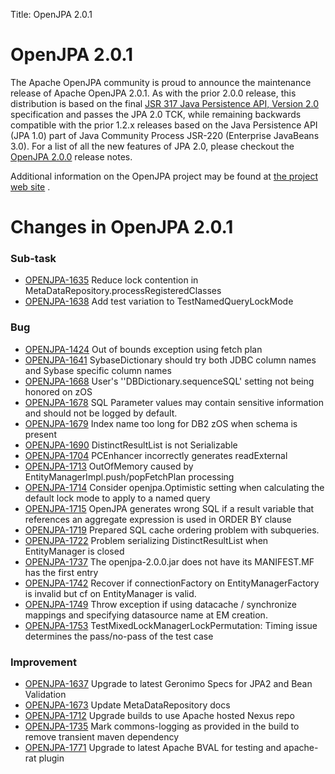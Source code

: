 Title: OpenJPA 2.0.1

<a name="OpenJPA2.0.1-OpenJPA2.0.1"></a>

# OpenJPA 2.0.1

The Apache OpenJPA community is proud to announce the maintenance release
of Apache OpenJPA 2.0.1.  As with the prior 2.0.0 release, this
distribution is based on the final [JSR 317 Java Persistence API, Version 2.0](http://jcp.org/en/jsr/detail?id=317)
 specification and passes the JPA 2.0 TCK, while remaining backwards
compatible with the prior 1.2.x releases based on the Java Persistence API
(JPA 1.0) part of Java Community Process JSR-220 (Enterprise JavaBeans
3.0).  For a list of all the new features of JPA 2.0, please checkout the [OpenJPA 2.0.0](openjpa-2.0.0.html)
 release notes.

Additional information on the OpenJPA project may be found at [the project web site](http://openjpa.apache.org)
.


<a name="OpenJPA2.0.1-ChangesinOpenJPA2.0.1"></a>

# Changes in OpenJPA 2.0.1

<a name="OpenJPA2.0.1-Sub-task"></a>

### Sub-task

* [OPENJPA-1635](https://issues.apache.org/jira/browse/OPENJPA-1635)
 Reduce lock contention in MetaDataRepository.processRegisteredClasses
* [OPENJPA-1638](https://issues.apache.org/jira/browse/OPENJPA-1638)
 Add test variation to TestNamedQueryLockMode

<a name="OpenJPA2.0.1-Bug"></a>

### Bug

* [OPENJPA-1424](https://issues.apache.org/jira/browse/OPENJPA-1424)
   Out of bounds exception using fetch plan
* [OPENJPA-1641](https://issues.apache.org/jira/browse/OPENJPA-1641)
 SybaseDictionary should try both JDBC column names and Sybase specific
column names
* [OPENJPA-1668](https://issues.apache.org/jira/browse/OPENJPA-1668)
 User's ''DBDictionary.sequenceSQL' setting not being honored on zOS 
* [OPENJPA-1678](https://issues.apache.org/jira/browse/OPENJPA-1678)
 SQL Parameter values may contain sensitive information and should not be
logged by default.
* [OPENJPA-1679](https://issues.apache.org/jira/browse/OPENJPA-1679)
 Index name too long for DB2 zOS when schema is present
* [OPENJPA-1690](https://issues.apache.org/jira/browse/OPENJPA-1690)
 DistinctResultList is not Serializable
* [OPENJPA-1704](https://issues.apache.org/jira/browse/OPENJPA-1704)
 PCEnhancer incorrectly generates readExternal 
* [OPENJPA-1713](https://issues.apache.org/jira/browse/OPENJPA-1713)
 OutOfMemory caused by EntityManagerImpl.push/popFetchPlan processing
* [OPENJPA-1714](https://issues.apache.org/jira/browse/OPENJPA-1714)
 Consider openjpa.Optimistic setting when calculating the default lock
mode to apply to a named query
* [OPENJPA-1715](https://issues.apache.org/jira/browse/OPENJPA-1715)
 OpenJPA generates wrong SQL if a result variable that references an
aggregate expression is used in ORDER BY clause
* [OPENJPA-1719](https://issues.apache.org/jira/browse/OPENJPA-1719)
 Prepared SQL cache ordering problem with subqueries. 
* [OPENJPA-1722](https://issues.apache.org/jira/browse/OPENJPA-1722)
 Problem serializing DistinctResultList when EntityManager is closed
* [OPENJPA-1737](https://issues.apache.org/jira/browse/OPENJPA-1737)
 The openjpa-2.0.0.jar does not have its MANIFEST.MF has the first entry
* [OPENJPA-1742](https://issues.apache.org/jira/browse/OPENJPA-1742)
 Recover if connectionFactory on EntityManagerFactory is invalid but cf
on EntityManager is valid. 
* [OPENJPA-1749](https://issues.apache.org/jira/browse/OPENJPA-1749)
 Throw exception if using datacache / synchronize mappings and specifying
datasource name at EM creation.
* [OPENJPA-1753](https://issues.apache.org/jira/browse/OPENJPA-1753)
 TestMixedLockManagerLockPermutation: Timing issue determines the
pass/no-pass of the test case

<a name="OpenJPA2.0.1-Improvement"></a>

### Improvement

* [OPENJPA-1637](https://issues.apache.org/jira/browse/OPENJPA-1637)
 Upgrade to latest Geronimo Specs for JPA2 and Bean Validation
* [OPENJPA-1673](https://issues.apache.org/jira/browse/OPENJPA-1673)
 Update MetaDataRepository docs
* [OPENJPA-1712](https://issues.apache.org/jira/browse/OPENJPA-1712)
 Upgrade builds to use Apache hosted Nexus repo
* [OPENJPA-1735](https://issues.apache.org/jira/browse/OPENJPA-1735)
 Mark commons-logging as provided in the build to remove transient maven
dependency
* [OPENJPA-1771](https://issues.apache.org/jira/browse/OPENJPA-1771)
 Upgrade to latest Apache BVAL for testing and apache-rat plugin
